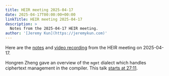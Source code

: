 ```yaml
---
title: HEIR meeting 2025-04-17
date: 2025-04-17T00:00:00+00:00
linkTitle: HEIR meeting 2025-04-17
description: >
  Notes from the 2025-04-17 HEIR meeting.
author: '[Jeremy Kun](https://jeremykun.com)'
---
```


Here are the
[notes](https://docs.google.com/document/d/1be2IqEcj14CF-MA17SjZaS_soRDf-xTrMP-yAKh1BWE/edit?usp=sharing)
and [video recording](https://youtu.be/HHU6rCMxZRc) from the HEIR meeting on
2025-04-17.

Hongren Zheng gave an overview of the `mgmt` dialect which handles ciphertext
management in the compiler. This talk
[starts at 27:11](https://youtu.be/HHU6rCMxZRc?si=U_ePY5emqs6e4NoV&t=1631).
